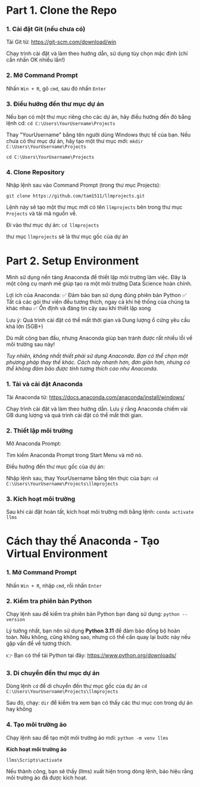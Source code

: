 # Part 1. Clone the Repo

### 1. Cài đặt Git (nếu chưa có)

Tải Git từ: https://git-scm.com/download/win

Chạy trình cài đặt và làm theo hướng dẫn, sử dụng tùy chọn mặc định (chỉ cần nhấn OK nhiều lần!)

### 2. Mở Command Prompt

Nhấn `Win + R`, gõ `cmd`, sau đó nhấn `Enter`

### 3. Điều hướng đến thư mục dự án

Nếu bạn có một thư mục riêng cho các dự án, hãy điều hướng đến đó bằng lệnh cd: 
`cd C:\Users\YourUsername\Projects`

Thay "YourUsername" bằng tên người dùng Windows thực tế của bạn. Nếu chưa có thư mục dự án, hãy tạo một thư mục mới: 
`mkdir C:\Users\YourUsername\Projects`

`cd C:\Users\YourUsername\Projects`

### 4. Clone Repository

Nhập lệnh sau vào Command Prompt (trong thư mục Projects):

`git clone https://github.com/tam1511/llmprojects.git`

Lệnh này sẽ tạo một thư mục mới có tên `llmprojects` bên trong thư mục `Projects` và tải mã nguồn về.

Đi vào thư mục dự án: `cd llmprojects`

thư mục `llmprojects` sẽ là thư mục gốc của dự án

# Part 2. Setup Environment

Mình sử dụng nền tảng Anaconda để thiết lập môi trường làm việc. Đây là một công cụ mạnh mẽ giúp tạo ra một môi trường Data Science hoàn chỉnh.

Lợi ích của Anaconda: ✅ Đảm bảo bạn sử dụng đúng phiên bản Python ✅ Tất cả các gói thư viện đều tương thích, ngay cả khi hệ thống của chúng ta khác nhau ✅ Ổn định và đáng tin cậy sau khi thiết lập xong

Lưu ý: Quá trình cài đặt có thể mất thời gian và Dung lượng ổ cứng yêu cầu khá lớn (5GB+)

Dù mất công ban đầu, nhưng Anaconda giúp bạn tránh được rất nhiều lỗi về môi trường sau này!

*Tuy nhiên, không nhất thiết phải sử dụng Anaconda. Bạn có thể chọn một phương pháp thay thế khác. Cách này nhanh hơn, đơn giản hơn, nhưng có thể không đảm bảo được tính tương thích cao như Anaconda.*

### 1. Tải và cài đặt Anaconda
Tải Anaconda từ: https://docs.anaconda.com/anaconda/install/windows/

Chạy trình cài đặt và làm theo hướng dẫn. Lưu ý rằng Anaconda chiếm vài GB dung lượng và quá trình cài đặt có thể mất thời gian.

### 2. Thiết lập môi trường

Mở Anaconda Prompt:

Tìm kiếm Anaconda Prompt trong Start Menu và mở nó.

Điều hướng đến thư mục gốc của dự án:

Nhập lệnh sau, thay YourUsername bằng tên thực của bạn: `cd C:\Users\YourUsername\Projects\llmprojects`

### 3. Kích hoạt môi trường

Sau khi cài đặt hoàn tất, kích hoạt môi trường mới bằng lệnh: `conda activate llms`

# Cách thay thế Anaconda - Tạo Virtual Environment

### 1. Mở Command Prompt

Nhấn `Win + R`, nhập `cmd`, rồi nhấn `Enter`

### 2. Kiểm tra phiên bản Python

Chạy lệnh sau để kiểm tra phiên bản Python bạn đang sử dụng:
`python --version`

Lý tưởng nhất, bạn nên sử dụng **Python 3.11** để đảm bảo đồng bộ hoàn toàn. Nếu không, cũng không sao, nhưng có thể cần quay lại bước này nếu gặp vấn đề về tương thích.

👉 Bạn có thể tải Python tại đây:
https://www.python.org/downloads/

### 3. Di chuyển đến thư mục dự án

Dùng lệnh `cd` để di chuyển đến thư mục gốc của dự án
`cd C:\Users\YourUsername\Projects\llmprojects`

Sau đó, chạy: `dir` để kiểm tra xem bạn có thấy các thư mục con trong dự án hay không

### 4. Tạo môi trường ảo

Chạy lệnh sau để tạo một môi trường ảo mới: `python -m venv llms`

**Kích hoạt môi trường ảo**

`llms\Scripts\activate`

Nếu thành công, bạn sẽ thấy (llms) xuất hiện trong dòng lệnh, báo hiệu rằng môi trường ảo đã được kích hoạt. 













